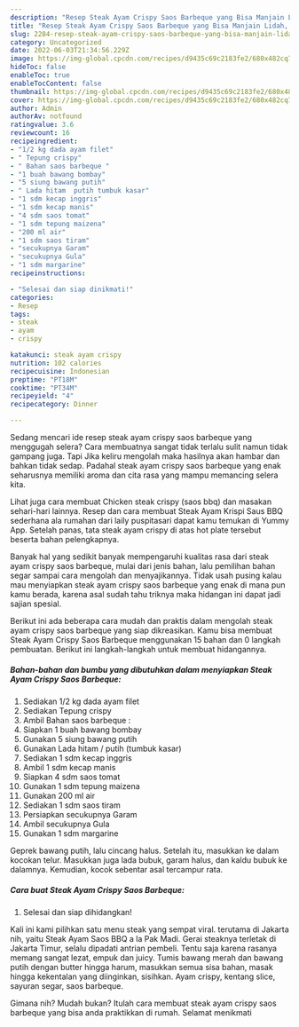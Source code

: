 ```yaml
---
description: "Resep Steak Ayam Crispy Saos Barbeque yang Bisa Manjain Lidah, Buat Buka Puasa Enak Banget"
title: "Resep Steak Ayam Crispy Saos Barbeque yang Bisa Manjain Lidah, Buat Buka Puasa Enak Banget"
slug: 2284-resep-steak-ayam-crispy-saos-barbeque-yang-bisa-manjain-lidah-buat-buka-puasa-enak-banget
category: Uncategorized
date: 2022-06-03T21:34:56.229Z
image: https://img-global.cpcdn.com/recipes/d9435c69c2183fe2/680x482cq70/steak-ayam-crispy-saos-barbeque-foto-resep-utama.jpg
hideToc: false
enableToc: true
enableTocContent: false
thumbnail: https://img-global.cpcdn.com/recipes/d9435c69c2183fe2/680x482cq70/steak-ayam-crispy-saos-barbeque-foto-resep-utama.jpg
cover: https://img-global.cpcdn.com/recipes/d9435c69c2183fe2/680x482cq70/steak-ayam-crispy-saos-barbeque-foto-resep-utama.jpg
author: Admin
authorAv: notfound
ratingvalue: 3.6
reviewcount: 16
recipeingredient:
- "1/2 kg dada ayam filet"
- " Tepung crispy"
- " Bahan saos barbeque "
- "1 buah bawang bombay"
- "5 siung bawang putih"
- " Lada hitam  putih tumbuk kasar"
- "1 sdm kecap inggris"
- "1 sdm kecap manis"
- "4 sdm saos tomat"
- "1 sdm tepung maizena"
- "200 ml air"
- "1 sdm saos tiram"
- "secukupnya Garam"
- "secukupnya Gula"
- "1 sdm margarine"
recipeinstructions:

- "Selesai dan siap dinikmati!"
categories:
- Resep
tags:
- steak
- ayam
- crispy

katakunci: steak ayam crispy 
nutrition: 102 calories
recipecuisine: Indonesian
preptime: "PT18M"
cooktime: "PT34M"
recipeyield: "4"
recipecategory: Dinner

---
```



Sedang mencari ide resep steak ayam crispy saos barbeque yang menggugah selera? Cara membuatnya sangat tidak terlalu sulit namun tidak gampang juga. Tapi Jika keliru mengolah maka hasilnya akan hambar dan bahkan tidak sedap. Padahal steak ayam crispy saos barbeque yang enak seharusnya memiliki aroma dan cita rasa yang mampu memancing selera kita.


Lihat juga cara membuat Chicken steak crispy (saos bbq) dan masakan sehari-hari lainnya. Resep dan cara membuat Steak Ayam Krispi Saus BBQ sederhana ala rumahan dari laily puspitasari dapat kamu temukan di Yummy App. Setelah panas, tata steak ayam crispy di atas hot plate tersebut beserta bahan pelengkapnya.

Banyak hal yang sedikit banyak mempengaruhi kualitas rasa dari steak ayam crispy saos barbeque, mulai dari jenis bahan, lalu pemilihan bahan segar sampai cara mengolah dan menyajikannya. Tidak usah pusing kalau mau menyiapkan steak ayam crispy saos barbeque yang enak di mana pun kamu berada, karena asal sudah tahu triknya maka hidangan ini dapat jadi sajian spesial.


Berikut ini ada beberapa cara mudah dan praktis dalam mengolah steak ayam crispy saos barbeque yang siap dikreasikan. Kamu bisa membuat Steak Ayam Crispy Saos Barbeque menggunakan 15 bahan dan 0 langkah pembuatan. Berikut ini langkah-langkah untuk membuat hidangannya.

<!--inarticleads1-->

##### Bahan-bahan dan bumbu yang dibutuhkan dalam menyiapkan Steak Ayam Crispy Saos Barbeque:

1. Sediakan 1/2 kg dada ayam filet
1. Sediakan  Tepung crispy
1. Ambil  Bahan saos barbeque :
1. Siapkan 1 buah bawang bombay
1. Gunakan 5 siung bawang putih
1. Gunakan  Lada hitam / putih (tumbuk kasar)
1. Sediakan 1 sdm kecap inggris
1. Ambil 1 sdm kecap manis
1. Siapkan 4 sdm saos tomat
1. Gunakan 1 sdm tepung maizena
1. Gunakan 200 ml air
1. Sediakan 1 sdm saos tiram
1. Persiapkan secukupnya Garam
1. Ambil secukupnya Gula
1. Gunakan 1 sdm margarine


Geprek bawang putih, lalu cincang halus. Setelah itu, masukkan ke dalam kocokan telur. Masukkan juga lada bubuk, garam halus, dan kaldu bubuk ke dalamnya. Kemudian, kocok sebentar asal tercampur rata. 

<!--inarticleads2-->

##### Cara buat Steak Ayam Crispy Saos Barbeque:


1. Selesai dan siap dihidangkan!

Kali ini kami pilihkan satu menu steak yang sempat viral. terutama di Jakarta nih, yaitu Steak Ayam Saos BBQ a la Pak Madi. Gerai steaknya terletak di Jakarta Timur, selalu dipadati antrian pembeli. Tentu saja karena rasanya memang sangat lezat, empuk dan juicy. Tumis bawang merah dan bawang putih dengan butter hingga harum, masukkan semua sisa bahan, masak hingga kekentalan yang diinginkan, sisihkan. Ayam crispy, kentang slice, sayuran segar, saos barbeque. 

Gimana nih? Mudah bukan? Itulah cara membuat steak ayam crispy saos barbeque yang bisa anda praktikkan di rumah. Selamat menikmati
